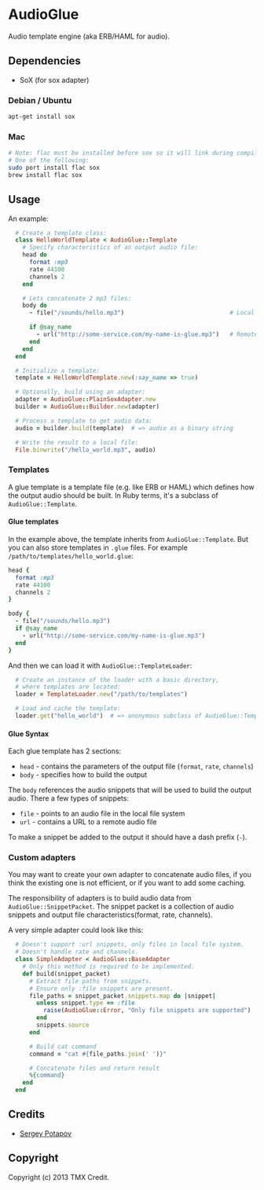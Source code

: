 # AudioGlue

Audio template engine (aka ERB/HAML for audio).


## Dependencies

* SoX (for sox adapter)

### Debian / Ubuntu

```bash
apt-get install sox
```

### Mac

```bash
# Note: flac must be installed before sox so it will link during compilation.
# One of the following:
sudo port install flac sox
brew install flac sox
```

## Usage

An example:

```ruby
  # Create a template class:
  class HelloWorldTemplate < AudioGlue::Template
    # Specify characteristics of an output audio file:
    head do
      format :mp3
      rate 44100
      channels 2
    end

    # Lets concatenate 2 mp3 files:
    body do
      - file("/sounds/hello.mp3")                              # Local file

      if @say_name
        - url("http://some-service.com/my-name-is-glue.mp3")   # Remote file
      end
    end
  end

  # Initialize a template:
  template = HelloWorldTemplate.new(:say_name => true)

  # Optionally, build using an adapter:
  adapter = AudioGlue::PlainSoxAdapter.new
  builder = AudioGlue::Builder.new(adapter)

  # Process a template to get audio data:
  audio = builder.build(template)  # => audio as a binary string

  # Write the result to a local file:
  File.binwrite("/hello_world.mp3", audio)
```

### Templates

A glue template is a template file (e.g. like ERB or HAML) which defines how
the output audio should be built.
In Ruby terms, it's a subclass of `AudioGlue::Template`.

#### Glue templates

In the example above, the template inherits from `AudioGlue::Template`. But you can also
store templates in `.glue` files. For example `/path/to/templates/hello_world.glue`:

```ruby
head {
  format :mp3
  rate 44100
  channels 2
}

body {
  - file("/sounds/hello.mp3")
  if @say_name
    - url("http://some-service.com/my-name-is-glue.mp3")
  end
}
```

And then we can load it with `AudioGlue::TemplateLoader`:

```ruby
  # Create an instance of the loader with a basic directory,
  # where templates are located:
  loader = TemplateLoader.new("/path/to/templates")

  # Load and cache the template:
  loader.get("hello_world")  # => anonymous subclass of AudioGlue::Template
```

#### Glue Syntax

Each glue template has 2 sections:

* `head` - contains the parameters of the output file (`format`, `rate`, `channels`)
* `body` - specifies how to build the output

The `body` references the audio snippets that will be used to build the output
audio. There a few types of snippets:

* `file` - points to an audio file in the local file system
* `url` - contains a URL to a remote audio file

To make a snippet be added to the output it should have a dash prefix (`-`).


### Custom adapters

You may want to create your own adapter to concatenate audio files, if you
think the existing one is not efficient, or if you want to add some caching.

The responsibility of adapters is to build audio data from
`AudioGlue::SnippetPacket`. The snippet packet is a collection of audio
snippets and output file characteristics(format, rate, channels).

A very simple adapter could look like this:

```ruby
  # Doesn't support :url snippets, only files in local file system.
  # Doesn't handle rate and channels.
  class SimpleAdapter < AudioGlue::BaseAdapter
    # Only this method is required to be implemented.
    def build(snippet_packet)
      # Extract file paths from snippets.
      # Ensure only :file snippets are present.
      file_paths = snippet_packet.snippets.map do |snippet|
        unless snippet.type == :file
          raise(AudioGlue::Error, "Only file snippets are supported")
        end
        snippets.source
      end

      # Build cat command
      command = "cat #{file_paths.join(' ')}"

      # Concatenate files and return result
      %{command}
    end
  end
```


## Credits

* [Sergey Potapov](https://github.com/greyblake)

## Copyright

Copyright (c) 2013 TMX Credit.
